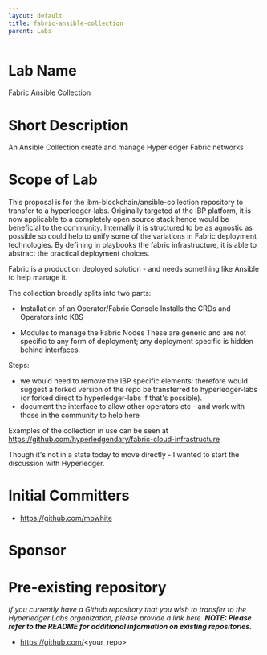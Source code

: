 ```yaml
---
layout: default
title: fabric-ansible-collection
parent: Labs
---
```

# Lab Name
Fabric Ansible Collection

# Short Description
An Ansible Collection create and manage Hyperledger Fabric networks

# Scope of Lab
This proposal is for the ibm-blockchain/ansible-collection repository to transfer to a hyperledger-labs. Originally targeted at the IBP platform, it is now applicable to a completely open source stack hence would be beneficial to the community. 
Internally it is structured to be as agnostic as possible so could help to unify some of the variations in Fabric deployment technologies. By defining in playbooks the fabric infrastructure, it is able to abstract the practical deployment choices.

Fabric is a production deployed solution - and needs something like Ansible to help manage it. 

The collection broadly splits into two parts:

- Installation of an Operator/Fabric Console
  Installs the CRDs and Operators into K8S

- Modules to manage the Fabric Nodes 
  These are generic and are not specific to any form of deployment; any deployment specific is hidden behind interfaces.

Steps:
- we would need to remove the IBP specific elements: therefore would suggest a forked version of the repo be transferred to hyperledger-labs (or forked direct to hyperledger-labs if that's possible).
- document the interface to allow other operators etc - and work with those in the community to help here


Examples of the collection in use can be seen at https://github.com/hyperledgendary/fabric-cloud-infrastructure

Though it's not in a state today to move directly - I wanted to start the discussion with Hyperledger.


# Initial Committers
- https://github.com/mbwhite

# Sponsor

# Pre-existing repository
_If you currently have a Github repository that you wish to transfer to the Hyperledger Labs organization, please provide a link here. **NOTE: Please refer to the README for additional information on existing repositories.**_
- https://github.com/<your_repo>
